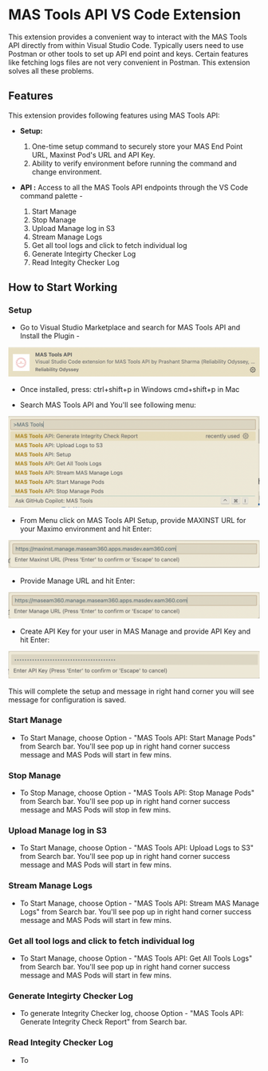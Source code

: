 # MAS Tools API VS Code Extension

This extension provides a convenient way to interact with the MAS Tools API directly from within Visual Studio Code. Typically users need to use Postman or other tools to set up API end point and keys. Certain features like fetching logs files are not very convenient in Postman. This extension solves all these problems.

## Features

This extension provides following features using MAS Tools API:

*   **Setup:**
    1. One-time setup command to securely store your MAS End Point URL, Maxinst Pod's URL and API Key.
    2. Ability to verify environment before running the command and change environment.
       
*   **API :** Access to all the MAS Tools API endpoints through the VS Code command palette -

    1. Start Manage
    2. Stop Manage
    3. Upload Manage log in S3
    4. Stream Manage Logs
    5. Get all tool logs and click to fetch individual log
    6. Generate Integirty Checker Log
    7. Read Integity Checker Log

## How to Start Working

### Setup

*  Go to Visual Studio Marketplace and search for MAS Tools API and Install the Plugin -

![alt text](images/image.png)

*  Once installed, press:
    ctrl+shift+p in Windows
    cmd+shift+p in Mac

*  Search MAS Tools API and You'll see following menu:

![alt text](images/image-1.png)

*  From Menu click on MAS Tools API Setup, provide MAXINST URL for your Maximo environment and hit Enter:

![alt text](images/image-8.png)

*  Provide Manage URL and hit Enter:

![alt text](images/image-6.png)

* Create API Key for your user in MAS Manage and provide API Key and hit Enter:

![alt text](images/image-7.png)

This will complete the setup and message in right hand corner you will see message for configuration is saved.

### Start Manage

* To Start Manage, choose Option - "MAS Tools API: Start Manage Pods" from Search bar.
You'll see pop up in right hand corner success message and MAS Pods will start in few mins.

### Stop Manage

* To Stop Manage, choose Option - "MAS Tools API: Stop Manage Pods"  from Search bar.
You'll see pop up in right hand corner success message and MAS Pods will stop in few mins.

### Upload Manage log in S3

* To Start Manage, choose Option - "MAS Tools API: Upload Logs to S3" from Search bar.
You'll see pop up in right hand corner success message and MAS Pods will start in few mins.

### Stream Manage Logs

* To Start Manage, choose Option - "MAS Tools API: Stream MAS Manage Logs" from Search bar.
You'll see pop up in right hand corner success message and MAS Pods will start in few mins.

### Get all tool logs and click to fetch individual log

* To Start Manage, choose Option - "MAS Tools API: Get All Tools Logs" from Search bar.
You'll see pop up in right hand corner success message and MAS Pods will start in few mins.

### Generate Integirty Checker Log

* To generate Integrity Checker log, choose Option - "MAS Tools API: Generate Integrity Check Report" from Search bar.


### Read Integity Checker Log

* To 





